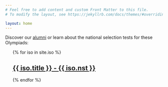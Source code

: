 ```yaml
---
# Feel free to add content and custom Front Matter to this file.
# To modify the layout, see https://jekyllrb.com/docs/themes/#overriding-theme-defaults

layout: home
---
```


Discover our [alumni](/alumni/) or learn about the national selection tests for these Olympiads:
<ul>
{% for iso in site.iso %}
<h2>
    <a href="{{ iso.url }}">
      {{ iso.title }} - {{ iso.nst }}
    </a>
  </h2>
{% endfor %}
</ul>